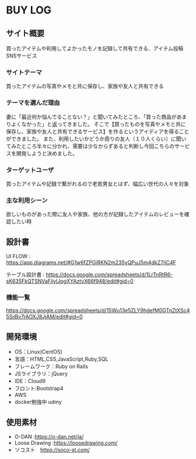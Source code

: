 # BUY LOG

## サイト概要
買ったアイテムや利用してよかったモノを記録して共有できる、アイテム投稿SNSサービス

### サイトテーマ
買ったアイテムの写真やメモと共に保存し、家族や友人と共有できる

### テーマを選んだ理由
妻に「最近何か悩んでることない？」と聞いてみたところ、「買った商品があまりよくなかった」と返ってきました。
そこで【買ったものを写真やメモと共に保存し、家族や友人と共有できるサービス】を作るというアイディアを得ることができました。
また、利用したいかどうか周りの友人（１０人くらい）に聞いてみたところ半々に分かれ、需要は少なからずあると判断し今回こちらのサービスを開発しようと決めました。

### ターゲットユーザ
買ったアイテムや記録で繋がれるので老若男女とはず、幅広い世代の人々を対象

### 主な利用シーン
欲しいものがあった際に友人や家族、他の方が記録したアイテムのレビューを確認したい時

## 設計書
UI FLOW :
https://app.diagrams.net/#G1w6fZPGiRKN2m235yQPuJ5m4dkZ7IiC4F

テーブル設計書 :
https://docs.google.com/spreadsheets/d/1LrTnRtR6-sK635FkQTSNVaFilylJpgXYAztvX66f948/edit#gid=0

### 機能一覧
https://docs.google.com/spreadsheets/d/15Wu13e5ZLY9hdefM0GTnZtXSc45SiiBv7rAOXJ8JjAM/edit#gid=0

## 開発環境
- OS：Linux(CentOS)
- 言語：HTML,CSS,JavaScript,Ruby,SQL
- フレームワーク：Ruby on Rails
- JSライブラリ：jQuery
- IDE：Cloud9
- フロント:Bootstrap4
- AWS
- docker勉強中 udmy

## 使用素材
* O-DAN :https://o-dan.net/ja/
* Loose Drawing :https://loosedrawing.com/
* ソコスト　https://soco-st.com/
